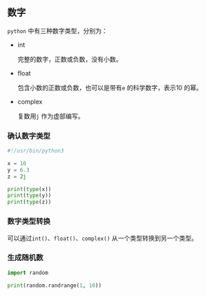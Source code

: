 ## 数字

`python` 中有三种数字类型，分别为：

* int

  完整的数字，正数或负数，没有小数。

* float

  包含小数的正数或负数，也可以是带有`e` 的科学数字，表示10 的幂。

* complex

  复数用`j` 作为虚部编写。



###  确认数字类型

```python
#!/usr/bin/python3

x = 10
y = 6.3
z = 2j

print(type(x))
print(type(y))
print(type(z))
```

### 数字类型转换

可以通过`int()`、`float()`、`complex()` 从一个类型转换到另一个类型。

### 生成随机数

```python
import random

print(random.randrange(1, 10))
```

